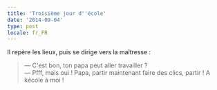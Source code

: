 ```yaml
---
title: 'Troisième jour d''école'
date: '2014-09-04'
type: post
locale: fr_FR
---
```


Il repère les lieux, puis se dirige vers la maîtresse :

> — C'est bon, ton papa peut aller travailler ?  
> — Pfff, mais oui ! Papa, partir maintenant faire des clics, partir ! A kécole à moi !

